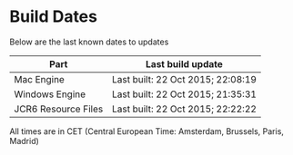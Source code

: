 # Build Dates

Below are the last known dates to updates

Part | Last build update
-----|-----
Mac Engine | Last built: 22 Oct 2015; 22:08:19
Windows Engine | Last built: 22 Oct 2015; 21:35:31
JCR6 Resource Files | Last built: 22 Oct 2015; 22:22:22
All times are in CET (Central European Time: Amsterdam, Brussels, Paris, Madrid)



